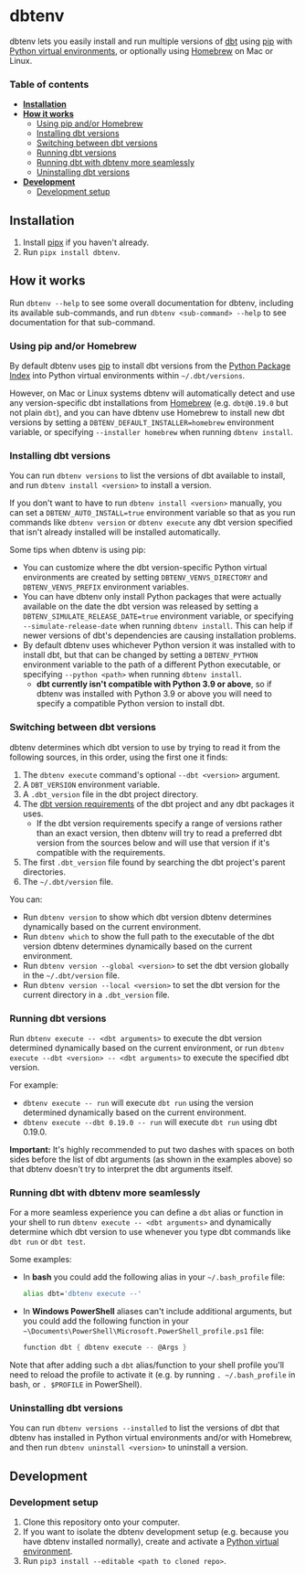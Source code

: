 # dbtenv

dbtenv lets you easily install and run multiple versions of [dbt](https://docs.getdbt.com/docs/introduction) using [pip](https://pip.pypa.io/) with [Python virtual environments](https://docs.python.org/3/library/venv.html), or optionally using [Homebrew](https://brew.sh/) on Mac or Linux.

### Table of contents
- **[Installation](#installation)**
- **[How it works](#how-it-works)**
  - [Using pip and/or Homebrew](#using-pip-andor-homebrew)
  - [Installing dbt versions](#installing-dbt-versions)
  - [Switching between dbt versions](#switching-between-dbt-versions)
  - [Running dbt versions](#running-dbt-versions)
  - [Running dbt with dbtenv more seamlessly](#running-dbt-with-dbtenv-more-seamlessly)
  - [Uninstalling dbt versions](#uninstalling-dbt-versions)
- **[Development](#development)**
  - [Development setup](#development-setup)


## Installation

1. Install [pipx](https://pypa.github.io/pipx/) if you haven't already.
2. Run `pipx install dbtenv`.


## How it works

Run `dbtenv --help` to see some overall documentation for dbtenv, including its available sub-commands, and run `dbtenv <sub-command> --help` to see documentation for that sub-command.

### Using pip and/or Homebrew
By default dbtenv uses [pip](https://pip.pypa.io/) to install dbt versions from the [Python Package Index](https://pypi.org/project/dbt/#history) into Python virtual environments within `~/.dbt/versions`.

However, on Mac or Linux systems dbtenv will automatically detect and use any version-specific dbt installations from [Homebrew](https://brew.sh/) (e.g. `dbt@0.19.0` but not plain `dbt`), and you can have dbtenv use Homebrew to install new dbt versions by setting a `DBTENV_DEFAULT_INSTALLER=homebrew` environment variable, or specifying `--installer homebrew` when running `dbtenv install`.

### Installing dbt versions
You can run `dbtenv versions` to list the versions of dbt available to install, and run `dbtenv install <version>` to install a version.

If you don't want to have to run `dbtenv install <version>` manually, you can set a `DBTENV_AUTO_INSTALL=true` environment variable so that as you run commands like `dbtenv version` or `dbtenv execute` any dbt version specified that isn't already installed will be installed automatically.

Some tips when dbtenv is using pip:
- You can customize where the dbt version-specific Python virtual environments are created by setting `DBTENV_VENVS_DIRECTORY` and `DBTENV_VENVS_PREFIX` environment variables.
- You can have dbtenv only install Python packages that were actually available on the date the dbt version was released by setting a `DBTENV_SIMULATE_RELEASE_DATE=true` environment variable, or specifying `--simulate-release-date` when running `dbtenv install`.
  This can help if newer versions of dbt's dependencies are causing installation problems.
- By default dbtenv uses whichever Python version it was installed with to install dbt, but that can be changed by setting a `DBTENV_PYTHON` environment variable to the path of a different Python executable, or specifying `--python <path>` when running `dbtenv install`.
  - **dbt currently isn't compatible with Python 3.9 or above**, so if dbtenv was installed with Python 3.9 or above you will need to specify a compatible Python version to install dbt.

### Switching between dbt versions
dbtenv determines which dbt version to use by trying to read it from the following sources, in this order, using the first one it finds:

1. The `dbtenv execute` command's optional `--dbt <version>` argument.
2. A `DBT_VERSION` environment variable.
3. A `.dbt_version` file in the dbt project directory.
4. The [dbt version requirements](https://docs.getdbt.com/reference/project-configs/require-dbt-version/) of the dbt project and any dbt packages it uses.
   - If the dbt version requirements specify a range of versions rather than an exact version, then dbtenv will try to read a preferred dbt version from the sources below and will use that version if it's compatible with the requirements.
5. The first `.dbt_version` file found by searching the dbt project's parent directories.
6. The `~/.dbt/version` file.

You can:
- Run `dbtenv version` to show which dbt version dbtenv determines dynamically based on the current environment.
- Run `dbtenv which` to show the full path to the executable of the dbt version dbtenv determines dynamically based on the current environment.
- Run `dbtenv version --global <version>` to set the dbt version globally in the `~/.dbt/version` file.
- Run `dbtenv version --local <version>` to set the dbt version for the current directory in a `.dbt_version` file.

### Running dbt versions
Run `dbtenv execute -- <dbt arguments>` to execute the dbt version determined dynamically based on the current environment, or run `dbtenv execute --dbt <version> -- <dbt arguments>` to execute the specified dbt version.

For example:
- `dbtenv execute -- run` will execute `dbt run` using the version determined dynamically based on the current environment.
- `dbtenv execute --dbt 0.19.0 -- run` will execute `dbt run` using dbt 0.19.0.

**Important:**  It's highly recommended to put two dashes with spaces on both sides before the list of dbt arguments (as shown in the examples above) so that dbtenv doesn't try to interpret the dbt arguments itself.

### Running dbt with dbtenv more seamlessly
For a more seamless experience you can define a `dbt` alias or function in your shell to run `dbtenv execute -- <dbt arguments>` and dynamically determine which dbt version to use whenever you type dbt commands like `dbt run` or `dbt test`.

Some examples:
- In **bash** you could add the following alias in your `~/.bash_profile` file:
  ```bash
  alias dbt='dbtenv execute --'
  ```
- In **Windows PowerShell** aliases can't include additional arguments, but you could add the following function in your `~\Documents\PowerShell\Microsoft.PowerShell_profile.ps1` file:
  ```PowerShell
  function dbt { dbtenv execute -- @Args }
  ```

Note that after adding such a `dbt` alias/function to your shell profile you'll need to reload the profile to activate it (e.g. by running `. ~/.bash_profile` in bash, or `. $PROFILE` in PowerShell).

### Uninstalling dbt versions
You can run `dbtenv versions --installed` to list the versions of dbt that dbtenv has installed in Python virtual environments and/or with Homebrew, and then run `dbtenv uninstall <version>` to uninstall a version.


## Development

### Development setup
1. Clone this repository onto your computer.
2. If you want to isolate the dbtenv development setup (e.g. because you have dbtenv installed normally), create and activate a [Python virtual environment](https://docs.python.org/3/library/venv.html).
3. Run `pip3 install --editable <path to cloned repo>`.
